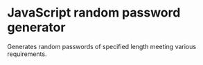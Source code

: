JavaScript random password generator
===
Generates random passwords of specified length
meeting various requirements.
